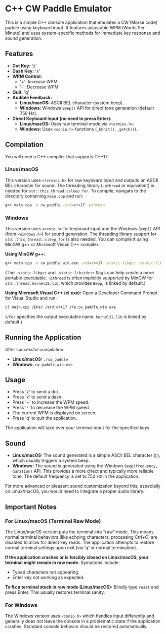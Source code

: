 # C++ CW Paddle Emulator

This is a simple C++ console application that emulates a CW (Morse code) paddle using keyboard input. It features adjustable WPM (Words Per Minute) and uses system-specific methods for immediate key response and sound generation.

## Features

*   **Dot Key:** 'z'
*   **Dash Key:** 'x'
*   **WPM Control:**
    *   '+': Increase WPM
    *   '-': Decrease WPM
*   **Quit:** 'q'
*   **Audible Feedback:**
    *   **Linux/macOS:** ASCII BEL character (system beep).
    *   **Windows:** Windows `Beep()` API for direct tone generation (default 750 Hz).
*   **Direct Keyboard Input (no need to press Enter):**
    *   **Linux/macOS:** Uses raw terminal mode via `<termios.h>`.
    *   **Windows:** Uses `<conio.h>` functions (`_kbhit()`, `_getch()`).

## Compilation

You will need a C++ compiler that supports C++17.

### Linux/macOS

This version uses `<termios.h>` for raw keyboard input and outputs an ASCII BEL character for sound. The threading library (`-pthread` or equivalent) is needed for `std::this_thread::sleep_for`.
To compile, navigate to the directory containing `main.cpp` and run:

```bash
g++ main.cpp -o cw_paddle -std=c++17 -pthread
```

### Windows

This version uses `<conio.h>` for keyboard input and the Windows `Beep()` API (from `<windows.h>`) for sound generation. The threading library support for `std::this_thread::sleep_for` is also needed.
You can compile it using MinGW g++ or Microsoft Visual C++ compiler.

**Using MinGW g++:**
```bash
g++ main.cpp -o cw_paddle_win.exe -std=c++17 -static-libgcc -static-libstdc++
```
(The `-static-libgcc` and `-static-libstdc++` flags can help create a more portable executable. `-pthread` is often implicitly supported by MinGW for `std::thread`. `kernel32.lib`, which provides `Beep`, is linked by default.)

**Using Microsoft Visual C++ (cl.exe):**
Open a Developer Command Prompt for Visual Studio and run:
```bash
cl main.cpp /EHsc /std:c++17 /Fe:cw_paddle_win.exe
```
(`/Fe:` specifies the output executable name. `kernel32.lib` is linked by default.)

## Running the Application

After successful compilation:

*   **Linux/macOS:** `./cw_paddle`
*   **Windows:** `cw_paddle_win.exe`

## Usage

*   Press 'z' to send a dot.
*   Press 'x' to send a dash.
*   Press '+' to increase the WPM speed.
*   Press '-' to decrease the WPM speed.
*   The current WPM is displayed on screen.
*   Press 'q' to quit the application.

The application will take over your terminal input for the specified keys.

## Sound

*   **Linux/macOS:** The sound generated is a simple ASCII BEL character (``), which usually triggers a system beep.
*   **Windows:** The sound is generated using the Windows `Beep(frequency, duration)` API. This provides a more direct and typically more reliable tone. The default frequency is set to 750 Hz in the application.

For more advanced or pleasant sound customization beyond this, especially on Linux/macOS, you would need to integrate a proper audio library.

## Important Notes

### For Linux/macOS (Terminal Raw Mode)

The Linux/macOS version puts the terminal into "raw" mode. This means normal terminal behaviors (like echoing characters, processing Ctrl+C) are disabled to allow for direct key reads. The application attempts to restore normal terminal settings upon exit (via 'q' or normal termination).

**If the application crashes or is forcibly closed on Linux/macOS, your terminal might remain in raw mode.**
Symptoms include:
*   Typed characters not appearing.
*   Enter key not working as expected.

**To fix a terminal stuck in raw mode (Linux/macOS):**
Blindly type `reset` and press Enter. This usually restores terminal sanity.

### For Windows
The Windows version uses `<conio.h>` which handles input differently and generally does not leave the console in a problematic state if the application crashes. Standard console behavior should be restored automatically.
